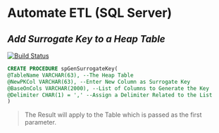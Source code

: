 # Automate ETL (SQL Server)
## _Add Surrogate Key to a Heap Table_


[![Build Status](https://travis-ci.org/joemccann/dillinger.svg?branch=master)](https://travis-ci.org/joemccann/dillinger)

```sql
CREATE PROCEDURE spGenSurrogateKey(
@TableName VARCHAR(63), --The Heap Table
@NewPKCol VARCHAR(63), --Enter New Column as Surrogate Key
@BaseOnCols VARCHAR(2000), --List of Columns to Generate the Key
@Delimiter CHAR(1) = ',' --Assign a Delimiter Related to the List
)
```

> The Result will apply to the Table which is
> passed as the first parameter.